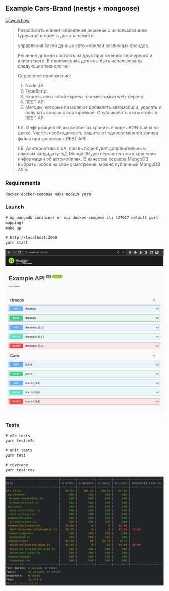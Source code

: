 ## Example Cars-Brand (nestjs + mongoose)

[![workflow](https://github.com/mat-twg/example-cars-brands/actions/workflows/master.yaml/badge.svg)](https://github.com/mat-twg/example-cars-brands/actions/workflows/master.yaml?result=latest)

>Разработать клиент-серверное решение с использованием typescript и node.js для хранения и
>
>управления базой данных автомобилей различных брендов.
>
>Решение должно состоять из двух приложений: серверного и клиентского. В приложениях должны быть использованы следующие технологии:
>
>Серверное приложение:
>
>1. Node.JS
>2. TypeScript
>3. Express или любой express-совместимый web-сервер
>4. REST API
>5. Методы, которые позволяют добавлять автомобили, удалять и получать список с сортировкой. Опубликовать эти методы в REST API
>
>6А. Информацию об автомобилях хранить в виде JSON файла на диске. Учесть необходимость защиты от одновременной записи файла при запросах к REST API
>
>6Б. Альтернатива п.6А, при выборе будет дополнительным плюсом кандидату: БД MongoDB для персистентного хранения информации об автомобилях. В качестве сервера MongoDB выбрать любой на своё усмотрение, можно публичный MongoDB Atlas

### Requirements

`docker docker-compose make node19 yarn`

### Launch

```shell 
# up mongodb container or via docker-compose cli (27017 default port mapping)
make up
```

```shell
# http://localhost:3000 
yarn start
```

![main](./assets/main.png)


### Tests

```shell
# e2e tests
yarn test:e2e
```

```shell
# unit tests
yarn test
```

```shell
# coverage
yarn test:cov
```

![cov](./assets/cov.png)